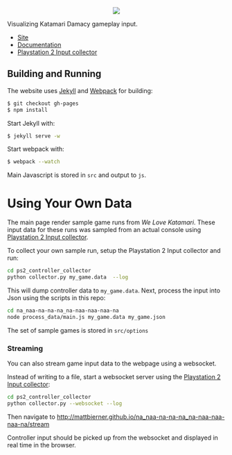 <div align="center">
    <img src="https://raw.githubusercontent.com/mattbierner/na_naa-na-na-na_na-naa-naa-naa-na/gh-pages/documentation/images/main2.png" />
    
</div>

Visualizing Katamari Damacy gameplay input.

* [Site][site]
* [Documentation][documentation]
* [Playstation 2 Input collector][collector]


## Building and Running
The website uses [Jekyll](http://jekyllrb.com/) and [Webpack](http://webpack.github.io/) for building:

```bash
$ git checkout gh-pages
$ npm install
```

Start Jekyll with:

```bash
$ jekyll serve -w
```

Start webpack with:

```bash
$ webpack --watch
```

Main Javascript is stored in `src` and output to `js`.


# Using Your Own Data
The main page render sample game runs from *We Love Katamari*. These input data for these runs was sampled from an actual console using [Playstation 2 Input collector][collector].

To collect your own sample run, setup the Playstation 2 Input collector and run:

```bash
cd ps2_controller_collector
python collector.py my_game.data  --log
```

This will dump controller data to `my_game.data`. Next, process the input into Json using the scripts in this repo:

```bash
cd na_naa-na-na-na_na-naa-naa-naa-na
node process_data/main.js my_game.data my_game.json
```

The set of sample games is stored in `src/options` 

### Streaming
You can also stream game input data to the webpage using a websocket.

Instead of writing to a file, start a websocket server using the [Playstation 2 Input collector][collector]:

```bash
cd ps2_controller_collector
python collector.py --websocket --log
```

Then navigate to http://mattbierner.github.io/na_naa-na-na-na_na-naa-naa-naa-na/stream

Controller input should be picked up from the websocket and displayed in real time in the browser.


[site]: http://mattbierner.github.io/na_naa-na-na-na_na-naa-naa-naa-na/
[documentation]: https://github.com/mattbierner/na_naa-na-na-na_na-naa-naa-naa-na/blob/gh-pages/documentation/about.md
[collector]: https://github.com/mattbierner/ps2_controller_collector